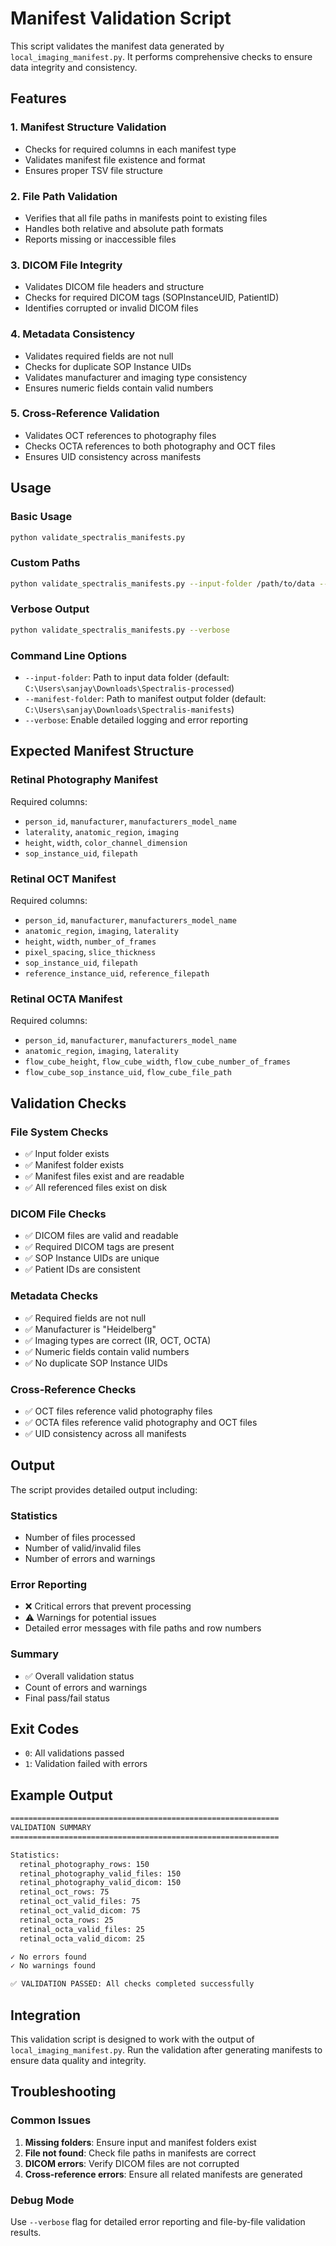 # Manifest Validation Script

This script validates the manifest data generated by `local_imaging_manifest.py`. It performs comprehensive checks to ensure data integrity and consistency.

## Features

### 1. Manifest Structure Validation

- Checks for required columns in each manifest type
- Validates manifest file existence and format
- Ensures proper TSV file structure

### 2. File Path Validation

- Verifies that all file paths in manifests point to existing files
- Handles both relative and absolute path formats
- Reports missing or inaccessible files

### 3. DICOM File Integrity

- Validates DICOM file headers and structure
- Checks for required DICOM tags (SOPInstanceUID, PatientID)
- Identifies corrupted or invalid DICOM files

### 4. Metadata Consistency

- Validates required fields are not null
- Checks for duplicate SOP Instance UIDs
- Validates manufacturer and imaging type consistency
- Ensures numeric fields contain valid numbers

### 5. Cross-Reference Validation

- Validates OCT references to photography files
- Checks OCTA references to both photography and OCT files
- Ensures UID consistency across manifests

## Usage

### Basic Usage

```bash
python validate_spectralis_manifests.py
```

### Custom Paths

```bash
python validate_spectralis_manifests.py --input-folder /path/to/data --manifest-folder /path/to/manifests
```

### Verbose Output

```bash
python validate_spectralis_manifests.py --verbose
```

### Command Line Options

- `--input-folder`: Path to input data folder (default: `C:\Users\sanjay\Downloads\Spectralis-processed`)
- `--manifest-folder`: Path to manifest output folder (default: `C:\Users\sanjay\Downloads\Spectralis-manifests`)
- `--verbose`: Enable detailed logging and error reporting

## Expected Manifest Structure

### Retinal Photography Manifest

Required columns:

- `person_id`, `manufacturer`, `manufacturers_model_name`
- `laterality`, `anatomic_region`, `imaging`
- `height`, `width`, `color_channel_dimension`
- `sop_instance_uid`, `filepath`

### Retinal OCT Manifest

Required columns:

- `person_id`, `manufacturer`, `manufacturers_model_name`
- `anatomic_region`, `imaging`, `laterality`
- `height`, `width`, `number_of_frames`
- `pixel_spacing`, `slice_thickness`
- `sop_instance_uid`, `filepath`
- `reference_instance_uid`, `reference_filepath`

### Retinal OCTA Manifest

Required columns:

- `person_id`, `manufacturer`, `manufacturers_model_name`
- `anatomic_region`, `imaging`, `laterality`
- `flow_cube_height`, `flow_cube_width`, `flow_cube_number_of_frames`
- `flow_cube_sop_instance_uid`, `flow_cube_file_path`

## Validation Checks

### File System Checks

- ✅ Input folder exists
- ✅ Manifest folder exists
- ✅ Manifest files exist and are readable
- ✅ All referenced files exist on disk

### DICOM File Checks

- ✅ DICOM files are valid and readable
- ✅ Required DICOM tags are present
- ✅ SOP Instance UIDs are unique
- ✅ Patient IDs are consistent

### Metadata Checks

- ✅ Required fields are not null
- ✅ Manufacturer is "Heidelberg"
- ✅ Imaging types are correct (IR, OCT, OCTA)
- ✅ Numeric fields contain valid numbers
- ✅ No duplicate SOP Instance UIDs

### Cross-Reference Checks

- ✅ OCT files reference valid photography files
- ✅ OCTA files reference valid photography and OCT files
- ✅ UID consistency across all manifests

## Output

The script provides detailed output including:

### Statistics

- Number of files processed
- Number of valid/invalid files
- Number of errors and warnings

### Error Reporting

- ❌ Critical errors that prevent processing
- ⚠️ Warnings for potential issues
- Detailed error messages with file paths and row numbers

### Summary

- ✅ Overall validation status
- Count of errors and warnings
- Final pass/fail status

## Exit Codes

- `0`: All validations passed
- `1`: Validation failed with errors

## Example Output

```bash
============================================================
VALIDATION SUMMARY
============================================================

Statistics:
  retinal_photography_rows: 150
  retinal_photography_valid_files: 150
  retinal_photography_valid_dicom: 150
  retinal_oct_rows: 75
  retinal_oct_valid_files: 75
  retinal_oct_valid_dicom: 75
  retinal_octa_rows: 25
  retinal_octa_valid_files: 25
  retinal_octa_valid_dicom: 25

✓ No errors found
✓ No warnings found

✅ VALIDATION PASSED: All checks completed successfully
```

## Integration

This validation script is designed to work with the output of `local_imaging_manifest.py`. Run the validation after generating manifests to ensure data quality and integrity.

## Troubleshooting

### Common Issues

1. **Missing folders**: Ensure input and manifest folders exist
2. **File not found**: Check file paths in manifests are correct
3. **DICOM errors**: Verify DICOM files are not corrupted
4. **Cross-reference errors**: Ensure all related manifests are generated

### Debug Mode

Use `--verbose` flag for detailed error reporting and file-by-file validation results.
